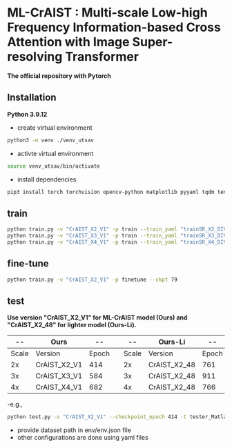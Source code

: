 # ML-CrAIST : Multi-scale Low-high Frequency Information-based Cross Attention with Image Super-resolving Transformer

**The official repository with Pytorch**

## Installation

**Python 3.9.12**

- create virtual environment
``` bash
python3 -m venv ./venv_utsav
```

- activte virtual environment
``` bash
source venv_utsav/bin/activate
```

- install dependencies  
``` bash
pip3 install torch torchvision opencv-python matplotlib pyyaml tqdm tensorboardX tensorboard einops thop
```

## train  
``` bash
python train.py -v "CrAIST_X2_V1" -p train --train_yaml "trainSR_X2_DIV2K.yaml"
python train.py -v "CrAIST_X3_V1" -p train --train_yaml "trainSR_X3_DIV2K.yaml"
python train.py -v "CrAIST_X4_V1" -p train --train_yaml "trainSR_X4_DIV2K.yaml"
```

## fine-tune  
``` bash
python train.py -v "CrAIST_X2_V1" -p finetune --ckpt 79
```

## test
**Use version "CrAIST_X2_V1" for ML-CrAIST model (Ours) and "CrAIST_X2_48" for lighter model (Ours-Li).**

-- | Ours | --  |  | -- | Ours-Li | --
--- | --- | --- | --- | --- | --- | ---
Scale | Version | Epoch | |Scale | Version | Epoch
2x | CrAIST_X2_V1 | 414 | |2x | CrAIST_X2_48 | 761
3x | CrAIST_X3_V1 | 584 | |3x | CrAIST_X2_48 | 911
4x | CrAIST_X4_V1 | 682 | |4x | CrAIST_X2_48 | 766

-e.g.,
``` bash
python test.py -v "CrAIST_X2_V1" --checkpoint_epoch 414 -t tester_Matlab --test_dataset_name "Urban100"
```

- provide dataset path in env/env.json file  
- other configurations are done using yaml files  

